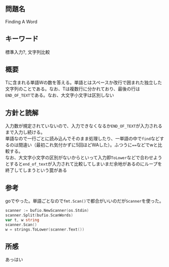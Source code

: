 ## 問題名
Finding A Word
## キーワード
標準入力?, 文字列比較
## 概要
Tに含まれる単語Wの数を答える。単語とはスペースか改行で囲まれた独立した文字列のことである。なお、Tは複数行に分かれており、最後の行は`END_OF_TEXT`である。なお、大文字小文字は区別しない
## 方針と読解
入力数が規定されていないので、入力できなくなるか`END_OF_TEXT`が入力されるまで入力し続ける。<br>
単語なので一行ごとに読み込んでそのまま処理したり、一単語の中で`find`などするのは間違い（最初これ気付かずに5回ほどWAした）。ふつうに`==`などでwと比較する。<br>
なお、大文字小文字の区別がないからといって入力即`ToLower`などで合わせようとすると`end_of_text`が入力されて比較してしまいまだ余地があるのにループを終了してしまうという罠がある
## 参考
goでやった。単語ごとなので`fmt.Scan()`で都合がいいのだが`Scanner`を使った。
```go
scanner := bufio.NewScanner(os.Stdin)
scanner.Split(bufio.ScanWords)
var t, w string
scanner.Scan()
w = strings.ToLower(scanner.Text())
```

## 所感
あっはい